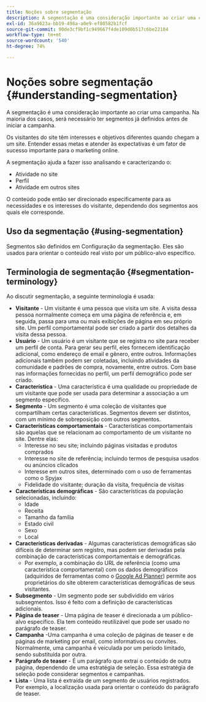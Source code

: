 ```yaml
---
title: Noções sobre segmentação
description: A segmentação é uma consideração importante ao criar uma campanha
exl-id: 36a9623a-bb19-498a-a0e9-ef80582b1fcf
source-git-commit: 90de3cf9bf1c949667f4de109d0b517c6be22184
workflow-type: tm+mt
source-wordcount: '540'
ht-degree: 74%

---
```


# Noções sobre segmentação {#understanding-segmentation}

A segmentação é uma consideração importante ao criar uma campanha. Na maioria dos casos, será necessário ter segmentos já definidos antes de iniciar a campanha.

Os visitantes do site têm interesses e objetivos diferentes quando chegam a um site. Entender essas metas e atender às expectativas é um fator de sucesso importante para o marketing online.

A segmentação ajuda a fazer isso analisando e caracterizando o:

* Atividade no site
* Perfil
* Atividade em outros sites

O conteúdo pode então ser direcionado especificamente para as necessidades e os interesses do visitante, dependendo dos segmentos aos quais ele corresponde.

## Uso da segmentação {#using-segmentation}

Segmentos são definidos em Configuração da segmentação. Eles são usados para orientar o conteúdo real visto por um público-alvo específico.<!--Segments are defined in [Configuring Segmentation](/help/sites-administering/campaign-segmentation.md). They are used to steer the actual content seen by a specific target audience.-->

## Terminologia de segmentação {#segmentation-terminology}

Ao discutir segmentação, a seguinte terminologia é usada:

* **Visitante** - Um visitante é uma pessoa que visita um site. A visita dessa pessoa normalmente começa em uma página de referência e, em seguida, passa para uma ou mais exibições de página em seu próprio site. Um perfil comportamental pode ser criado a partir dos detalhes da visita dessa pessoa.
* **Usuário** - Um usuário é um visitante que se registra no site para receber um perfil de conta. Para gerar seu perfil, eles fornecem identificação adicional, como endereço de email e gênero, entre outros. Informações adicionais também podem ser coletadas, incluindo atividades da comunidade e padrões de compra, novamente, entre outros. Com base nas informações fornecidas no perfil, um perfil demográfico pode ser criado.
* **Característica** - Uma característica é uma qualidade ou propriedade de um visitante que pode ser usada para determinar a associação a um segmento específico.
* **Segmento** - Um segmento é uma coleção de visitantes que compartilham certas características. Segmentos devem ser distintos, com um mínimo de sobreposição com outros segmentos.
* **Características comportamentais** - Características comportamentais são aquelas que se relacionam ao comportamento de um visitante no site. Dentre elas:
   * Interesse no seu site; incluindo páginas visitadas e produtos comprados
   * Interesse no site de referência; incluindo termos de pesquisa usados ou anúncios clicados
   * Interesse em outros sites, determinado com o uso de ferramentas como o Spyjax
   * Fidelidade do visitante; duração da visita, frequência de visitas
* **Características demográficas** - São características da população selecionadas, incluindo:
   * Idade
   * Receita
   * Tamanho da família
   * Estado civil
   * Sexo
   * Local
* **Características derivadas** - Algumas características demográficas são difíceis de determinar sem registro, mas podem ser derivadas pela combinação de características comportamentais e demográficas.
   * Por exemplo, a combinação do URL de referência (como uma característica comportamental) com os dados demográficos (adquiridos de ferramentas como o [Google Ad Planner](https://www.google.com/adplanner/)) permite aos proprietários do site obterem características demográficas de seus visitantes.
* **Subsegmento** - Um segmento pode ser subdividido em vários subsegmentos. Isso é feito com a definição de características adicionais.
* **Página de teaser** - Uma página de teaser é direcionada a um público-alvo específico. Ela tem conteúdo reutilizável que pode ser usado no parágrafo de teaser.
* **Campanha** -Uma campanha é uma coleção de páginas de teaser e de páginas de marketing por email, como informativos ou convites. Normalmente, uma campanha é veiculada por um período limitado, sendo substituída por outra.
* **Parágrafo de teaser** - É um parágrafo que extrai o conteúdo de outra página, dependendo de uma estratégia de seleção. Essa estratégia de seleção pode considerar segmentos e campanhas.
* **Lista** - Uma lista é extraída de um segmento de usuários registrados. Por exemplo, a localização usada para orientar o conteúdo do parágrafo de teaser.
